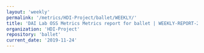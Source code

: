 ```yaml
---
layout: 'weekly'
permalink: '/metrics/HDI-Project/ballet/WEEKLY/'
title: 'DAI Lab OSS Metrics Metrics report for ballet | WEEKLY-REPORT-2019-11-24'
organization: 'HDI-Project'
repository: 'ballet'
current_date: '2019-11-24'
---
```

